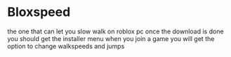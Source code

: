 # Bloxspeed
the one that can let you slow walk on roblox pc once the download is done you should get the installer menu when you join a game you will get the option to change walkspeeds and jumps
